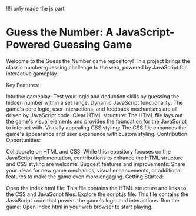 !!!i only made the js part 
# Guess the Number: A JavaScript-Powered Guessing Game

Welcome to the Guess the Number game repository! This project brings the classic number-guessing challenge to the web, powered by JavaScript for interactive gameplay.

Key Features:

Intuitive gameplay: Test your logic and deduction skills by guessing the hidden number within a set range.
Dynamic JavaScript functionality: The game's core logic, user interactions, and feedback mechanisms are all driven by JavaScript code.
Clear HTML structure: The HTML file lays out the game's visual elements and provides the foundation for the JavaScript to interact with.
Visually appealing CSS styling: The CSS file enhances the game's appearance and user experience with custom styling.
Contribution Opportunities:

Collaborate on HTML and CSS: While this repository focuses on the JavaScript implementation, contributions to enhance the HTML structure and CSS styling are welcome!
Suggest features and improvements: Share your ideas for new game mechanics, visual enhancements, or additional features to make the game even more engaging.
Getting Started:


Open the index.html file: This file contains the HTML structure and links to the CSS and JavaScript files.
Explore the script.js file: This file contains the JavaScript code that powers the game's logic and interactions.
Run the game: Open index.html in your web browser to start playing.
